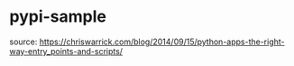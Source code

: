 # pypi-sample

source: https://chriswarrick.com/blog/2014/09/15/python-apps-the-right-way-entry_points-and-scripts/

